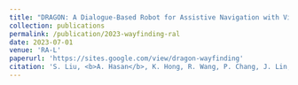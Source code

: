 ```yaml
---
title: "DRAGON: A Dialogue-Based Robot for Assistive Navigation with Visual Language Grounding"
collection: publications
permalink: /publication/2023-wayfinding-ral
date: 2023-07-01
venue: 'RA-L'
paperurl: 'https://sites.google.com/view/dragon-wayfinding'
citation: 'S. Liu, <b>A. Hasan</b>, K. Hong, R. Wang, P. Chang, J. Lin, D. L. McPherson, W. A. Rogers, K. Driggs-Campbell. &quot; DRAGON: A Dialogue-Based Robot for Assistive Navigation with Visual Language Grounding &quot; <i>IEEE Robotics and Automation Letters</i>'
---
```


